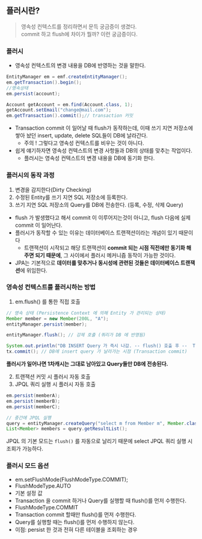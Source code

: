 ## 플러시란?
> 영속성 컨텍스트를 정리하면서 문득 궁금증이 생겼다.  
> commit 하고 flush에 차이가 뭘까? 이런 궁금증이다.

### 플러시
* 영속성 컨텍스트의 변경 내용을 DB에 반영하는 것을 말한다.
```java
EntityManager em = emf.createEntityManager();
em.getTransaction().begin();
//영속상태
em.persist(account);

Account getAccount = em.find(Account.class, 1);
getAccount.setEmail("change@mail.com");
em.getTransaction().commit();// transaction 커밋
```

* Transaction commit 이 일어날 때 flush가 동작하는데, 이때 쓰기 지연 저장소에 쌓아 놨던 insert, update, delete SQL들이 DB에 날라간다.
  * 주의 ! 그렇다고 영속성 컨텍스트를 비우는 것이 아니다.
* 쉽게 얘기하자면 영속성 컨텍스트의 변경 사항들과 DB의 상태를 맞추는 작업이다.
  * 플러시는 영속성 컨텍스트의 변경 내용을 DB에 동기화 한다.

### 플러시의 동작 과정
1. 변경을 감지한다(Dirty Checking)
2. 수정된 Entity를 쓰기 지연 SQL 저장소에 등록한다.
3. 쓰기 지연 SQL 저장소의 Query를 DB에 전송한다. (등록, 수정, 삭제 Query)

* flush 가 발생했다고 해서 commit 이 이루어지는것이 아니고, flush 다음에 실제 commit 이 일어난다.
* 플러시가 동작할 수 있는 이유는 데이터베이스 트랜잭션이라는 개념이 있기 때문이다
  * 트랜잭션이 시작되고 해당 트랜잭션이 **commit 되는 시점 직전에만 동기화 해주면 되기 때문에**, 그 사이에서 플러시 메커니즘 동작이 가능한 것이다.
* JPA는 기본적으로 **데이터를 맞추거나 동시성에 관련된 것들은 데이터베이스 트랜잭션**에 위임한다.

### 영속성 컨텍스트를 플러시하는 방법
1. em.flush() 를 통한 직접 호출

```java
// 영속 상태 (Persistence Context 에 의해 Entity 가 관리되는 상태)
Member member = new Member(200L, "A");
entityManager.persist(member);

entityManager.flush(); // 강제 호출 (쿼리가 DB 에 반영됨)

System.out.println("DB INSERT Query 가 즉시 나감. -- flush() 호출 후 --  Transaction commit 됨.");
tx.commit(); // DB에 insert query 가 날라가는 시점 (Transaction commit)
```

**플러시가 일어나면 1차캐시는 그대로 남아있고 Query들만 DB에 전송된다.**

2. 트랜잭션 커밋 시 플러시 자동 호출
3. JPQL 쿼리 실행 시 플러시 자동 호출

```java
em.persist(memberA);
em.persist(memberB);
em.persist(memberC);

// 중간에 JPQL 실행
query = entityManager.createQuery("select m from Member m", Member.class);
List<Member> members = query.getResultList();
```

JPQL 의 기본 모드는 `flush()` 를 자동으로 날리기 때문에 select JPQL 쿼리 실행 시 조회가 가능하다.

### 플러시 모드 옵션

* em.setFlushMode(FlushModeType.COMMIT);
* FlushModeType.AUTO
* 기본 설정 값
* Transaction 을 commit 하거나 Query를 실행할 때 flush()를 먼저 수행한다.
* FlushModeType.COMMIT
* Transaction commit 할때만 flush()를 먼저 수행한다.
* Query를 실행할 때는 flush()를 먼저 수행하지 않는다.
* 이점: persist 한 것과 전혀 다른 테이블을 조회하는 경우